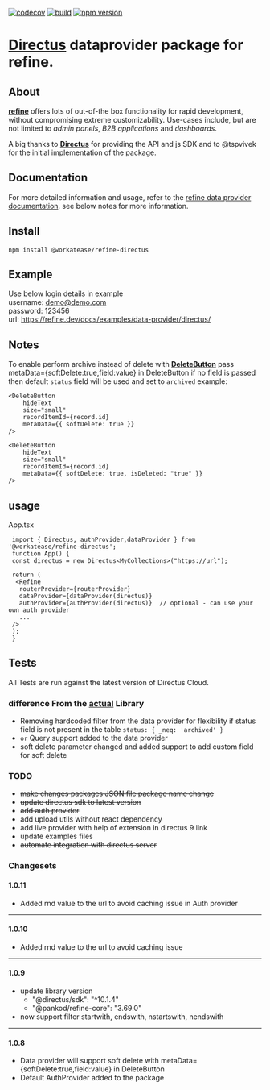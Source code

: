 [![codecov](https://codecov.io/gh/workatease/refine-directus/branch/master/graph/badge.svg?token=UD27GSCVNA)](https://codecov.io/gh/workatease/refine-directus) [![build](https://github.com/workatease/refine-directus/workflows/build/badge.svg)](https://github.com/workatease/refine-directus/actions/workflows/ci.yml) 
[![npm version](https://badge.fury.io/js/@workatease%2Frefine-directus.svg)](https://badge.fury.io/js/@workatease%2Frefine-directus)

# [**Directus**](https://directus.io/) dataprovider package for refine.

## About

[**refine**](https://refine.dev/) offers lots of out-of-the box functionality for rapid development, without compromising extreme customizability. Use-cases include, but are not limited to *admin panels*, *B2B applications* and *dashboards*.


A big thanks to [**Directus**](https://directus.io/) for providing the API and js SDK and to @tspvivek for the initial implementation of the package.


## Documentation

For more detailed information and usage, refer to the [refine data provider documentation](https://refine.dev/docs/core/providers/data-provider).
see below notes for more information.

## Install

```
npm install @workatease/refine-directus
```

## Example
Use below login details in example<br />
username: demo@demo.com<br />
password: 123456<br />
url: https://refine.dev/docs/examples/data-provider/directus/


## Notes

To enable perform archive instead of delete with [**DeleteButton**](https://refine.dev/docs/ui-frameworks/antd/components/buttons/delete-button/#api-reference) pass metaData={softDelete:true,field:value} in DeleteButton
if no field is passed then default `status` field will be used and set to `archived`
example:
```
<DeleteButton
    hideText
    size="small"
    recordItemId={record.id}
    metaData={{ softDelete: true }}
/>

<DeleteButton
    hideText
    size="small"
    recordItemId={record.id}
    metaData={{ softDelete: true, isDeleted: "true" }}
/>
```

## usage
    
   App.tsx 
   ``` 
    import { Directus, authProvider,dataProvider } from '@workatease/refine-directus';
    function App() {
    const directus = new Directus<MyCollections>("https://url");

    return (
     <Refine 
      routerProvider={routerProvider}
      dataProvider={dataProvider(directus)}
      authProvider={authProvider(directus)}  // optional - can use your own auth provider
      ...
    />
    );
    }
```

## Tests
 All Tests are run against the latest version of Directus Cloud.

### difference From the [actual](https://www.npmjs.com/package/@tspvivek/refine-directus) Library
- Removing hardcoded filter from the data provider for flexibility if status field is not present in the table
```status: { _neq: 'archived' }```
- ```or``` Query support added to the data provider
- soft delete parameter changed and added support to add custom field for soft delete

### TODO
- ~~make changes packages JSON file package name change~~
- ~~update directus sdk to latest version~~
- ~~add auth provider~~
- add upload utils without react dependency
- add live provider with help of extension in directus 9 link
- update examples files
- ~~automate integration with directus server~~


### Changesets
#### 1.0.11
- Added rnd value to the url to avoid caching issue in Auth provider
----------------
#### 1.0.10
- Added rnd value to the url to avoid caching issue
----------------
#### 1.0.9

- update library version
  - "@directus/sdk": "^10.1.4"
  - "@pankod/refine-core": "3.69.0"
- now support filter startwith, endswith, nstartswith, nendswith

----------------
#### 1.0.8

- Data provider will support soft delete with metaData={softDelete:true,field:value} in DeleteButton
- Default AuthProvider added to the package
 
